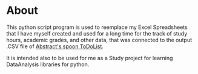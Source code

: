 # About
This python script program is used to reemplace my Excel Spreadsheets that I have myself created and used for a long time for the track of study hours, academic grades, and other data, that was connected to the output .CSV file of [Abstract's spoon ToDoList](https://abstractspoon.com/).

It is intended also to be used for me as a Study project for learning DataAnalysis libraries for python.
